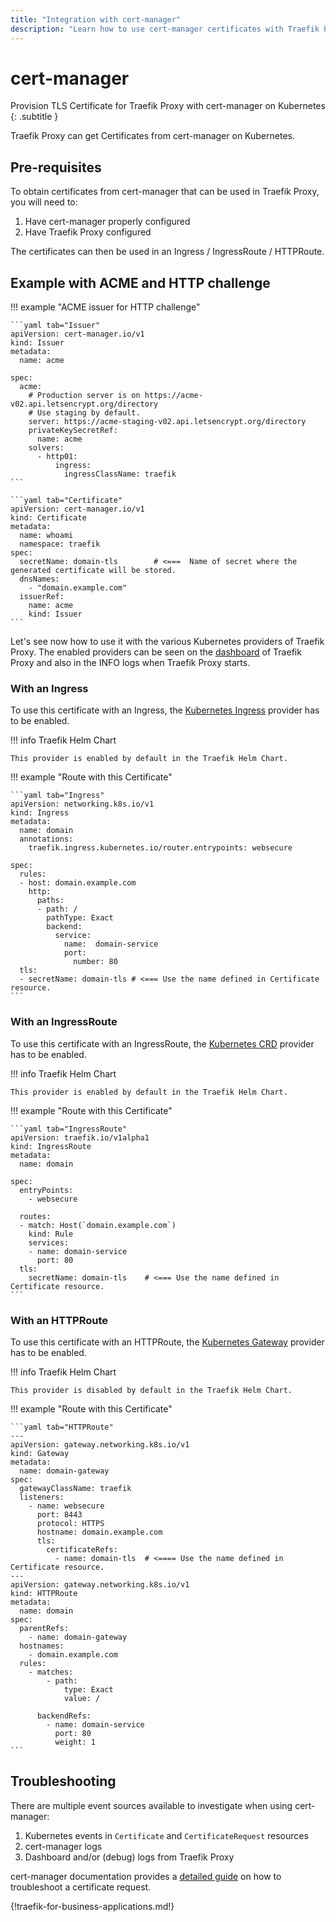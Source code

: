 ```yaml
---
title: "Integration with cert-manager"
description: "Learn how to use cert-manager certificates with Traefik Proxy for your routers. Read the technical documentation."
---
```


# cert-manager

Provision TLS Certificate for Traefik Proxy with cert-manager on Kubernetes
{: .subtitle }

Traefik Proxy can get Certificates from cert-manager on Kubernetes.

## Pre-requisites

To obtain certificates from cert-manager that can be used in Traefik Proxy, you will need to:

1. Have cert-manager properly configured
2. Have Traefik Proxy configured

The certificates can then be used in an Ingress / IngressRoute / HTTPRoute.

## Example with ACME and HTTP challenge

!!! example "ACME issuer for HTTP challenge"

    ```yaml tab="Issuer"
    apiVersion: cert-manager.io/v1
    kind: Issuer
    metadata:
      name: acme

    spec:
      acme:
        # Production server is on https://acme-v02.api.letsencrypt.org/directory
        # Use staging by default.
        server: https://acme-staging-v02.api.letsencrypt.org/directory
        privateKeySecretRef:
          name: acme
        solvers:
          - http01:
              ingress:
                ingressClassName: traefik
    ```

    ```yaml tab="Certificate"
    apiVersion: cert-manager.io/v1
    kind: Certificate
    metadata:
      name: whoami
      namespace: traefik
    spec:
      secretName: domain-tls        # <===  Name of secret where the generated certificate will be stored.
      dnsNames:
        - "domain.example.com"
      issuerRef:
        name: acme
        kind: Issuer
    ```

Let's see now how to use it with the various Kubernetes providers of Traefik Proxy.
The enabled providers can be seen on the [dashboard](../../operations/dashboard/) of Traefik Proxy and also in the INFO logs when Traefik Proxy starts.

### With an Ingress

To use this certificate with an Ingress, the [Kubernetes Ingress](../../providers/kubernetes-ingress/) provider has to be enabled.

!!! info Traefik Helm Chart

    This provider is enabled by default in the Traefik Helm Chart.

!!! example "Route with this Certificate"

    ```yaml tab="Ingress"
    apiVersion: networking.k8s.io/v1
    kind: Ingress
    metadata:
      name: domain
      annotations:
        traefik.ingress.kubernetes.io/router.entrypoints: websecure

    spec:
      rules:
      - host: domain.example.com
        http:
          paths:
          - path: /
            pathType: Exact
            backend:
              service:
                name:  domain-service
                port:
                  number: 80
      tls:
      - secretName: domain-tls # <=== Use the name defined in Certificate resource.
    ```

### With an IngressRoute

To use this certificate with an IngressRoute, the [Kubernetes CRD](../../providers/kubernetes-crd) provider has to be enabled.

!!! info Traefik Helm Chart

    This provider is enabled by default in the Traefik Helm Chart.

!!! example "Route with this Certificate"

    ```yaml tab="IngressRoute"
    apiVersion: traefik.io/v1alpha1
    kind: IngressRoute
    metadata:
      name: domain

    spec:
      entryPoints:
        - websecure

      routes:
      - match: Host(`domain.example.com`)
        kind: Rule
        services:
        - name: domain-service
          port: 80
      tls:
        secretName: domain-tls    # <=== Use the name defined in Certificate resource.
    ```

### With an HTTPRoute

To use this certificate with an HTTPRoute, the [Kubernetes Gateway](../../routing/providers/kubernetes-gateway) provider has to be enabled.

!!! info Traefik Helm Chart

    This provider is disabled by default in the Traefik Helm Chart.

!!! example "Route with this Certificate"

    ```yaml tab="HTTPRoute"
    ---
    apiVersion: gateway.networking.k8s.io/v1
    kind: Gateway
    metadata:
      name: domain-gateway
    spec:
      gatewayClassName: traefik
      listeners:
        - name: websecure
          port: 8443
          protocol: HTTPS
          hostname: domain.example.com
          tls:
            certificateRefs:
              - name: domain-tls  # <==== Use the name defined in Certificate resource.
    ---
    apiVersion: gateway.networking.k8s.io/v1
    kind: HTTPRoute
    metadata:
      name: domain
    spec:
      parentRefs:
        - name: domain-gateway
      hostnames:
        - domain.example.com
      rules:
        - matches:
            - path:
                type: Exact
                value: /

          backendRefs:
            - name: domain-service
              port: 80
              weight: 1
    ```

## Troubleshooting

There are multiple event sources available to investigate when using cert-manager:

1. Kubernetes events in `Certificate` and `CertificateRequest` resources
2. cert-manager logs
3. Dashboard and/or (debug) logs from Traefik Proxy

cert-manager documentation provides a [detailed guide](https://cert-manager.io/docs/troubleshooting/) on how to troubleshoot a certificate request.

{!traefik-for-business-applications.md!}
